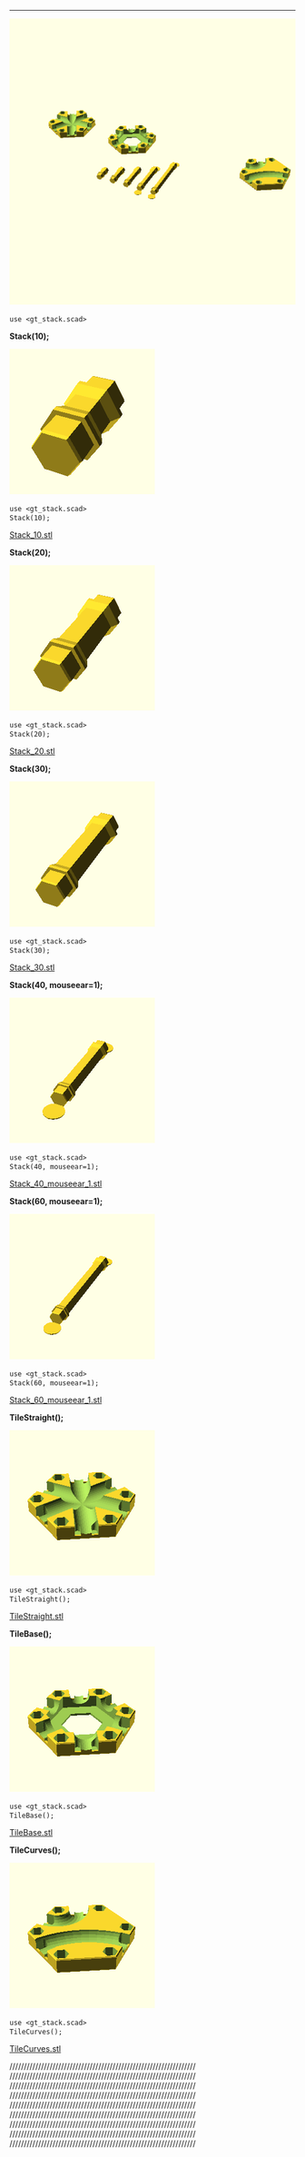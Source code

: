 
****

![all.png](all.png)

    use <gt_stack.scad>
    



**Stack(10);**

![Stack_10.png](Stack_10.png)

    use <gt_stack.scad>
    Stack(10);


[Stack_10.stl](Stack_10.stl)



**Stack(20);**

![Stack_20.png](Stack_20.png)

    use <gt_stack.scad>
    Stack(20);


[Stack_20.stl](Stack_20.stl)



**Stack(30);**

![Stack_30.png](Stack_30.png)

    use <gt_stack.scad>
    Stack(30);


[Stack_30.stl](Stack_30.stl)



**Stack(40, mouseear=1);**

![Stack_40_mouseear_1.png](Stack_40_mouseear_1.png)

    use <gt_stack.scad>
    Stack(40, mouseear=1);


[Stack_40_mouseear_1.stl](Stack_40_mouseear_1.stl)



**Stack(60, mouseear=1);**

![Stack_60_mouseear_1.png](Stack_60_mouseear_1.png)

    use <gt_stack.scad>
    Stack(60, mouseear=1);


[Stack_60_mouseear_1.stl](Stack_60_mouseear_1.stl)



**TileStraight();**

![TileStraight.png](TileStraight.png)

    use <gt_stack.scad>
    TileStraight();


[TileStraight.stl](TileStraight.stl)



**TileBase();**

![TileBase.png](TileBase.png)

    use <gt_stack.scad>
    TileBase();


[TileBase.stl](TileBase.stl)



**TileCurves();**

![TileCurves.png](TileCurves.png)

    use <gt_stack.scad>
    TileCurves();


[TileCurves.stl](TileCurves.stl)


/////////////////////////////////////////////////////////////////
/////////////////////////////////////////////////////////////////
/////////////////////////////////////////////////////////////////
/////////////////////////////////////////////////////////////////
/////////////////////////////////////////////////////////////////
/////////////////////////////////////////////////////////////////
/////////////////////////////////////////////////////////////////
/////////////////////////////////////////////////////////////////
/////////////////////////////////////////////////////////////////
